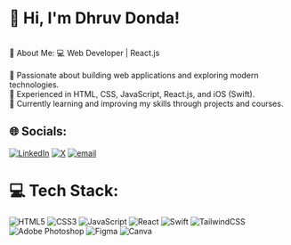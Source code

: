 <h1>👋 Hi, I'm Dhruv Donda!</h1><br>
💫 About Me: 💻 Web Developer | React.js<br><br>🔹 Passionate about building web applications and exploring modern technologies.<br>🔹 Experienced in HTML, CSS, JavaScript, React.js, and iOS (Swift).<br>🔹 Currently learning and improving my skills through projects and courses.


## 🌐 Socials:
[![LinkedIn](https://img.shields.io/badge/LinkedIn-%230077B5.svg?logo=linkedin&logoColor=white)](https://linkedin.com/in/DhruvDonda) [![X](https://img.shields.io/badge/X-black.svg?logo=X&logoColor=white)](https://x.com/DondaDhruv) [![email](https://img.shields.io/badge/Email-D14836?logo=gmail&logoColor=white)](mailto:dhruvdonda025@gmail.com) 

# 💻 Tech Stack:
![HTML5](https://img.shields.io/badge/html5-%23E34F26.svg?style=for-the-badge&logo=html5&logoColor=white) ![CSS3](https://img.shields.io/badge/css3-%231572B6.svg?style=for-the-badge&logo=css3&logoColor=white) ![JavaScript](https://img.shields.io/badge/javascript-%23323330.svg?style=for-the-badge&logo=javascript&logoColor=%23F7DF1E) ![React](https://img.shields.io/badge/react-%2320232a.svg?style=for-the-badge&logo=react&logoColor=%2361DAFB) ![Swift](https://img.shields.io/badge/swift-F54A2A?style=for-the-badge&logo=swift&logoColor=white) ![TailwindCSS](https://img.shields.io/badge/tailwindcss-%2338B2AC.svg?style=for-the-badge&logo=tailwind-css&logoColor=white) ![Adobe Photoshop](https://img.shields.io/badge/adobe%20photoshop-%2331A8FF.svg?style=for-the-badge&logo=adobe%20photoshop&logoColor=white) ![Figma](https://img.shields.io/badge/figma-%23F24E1E.svg?style=for-the-badge&logo=figma&logoColor=white) ![Canva](https://img.shields.io/badge/Canva-%2300C4CC.svg?style=for-the-badge&logo=Canva&logoColor=white)

<!--# 📊 GitHub Stats:
![](https://github-readme-stats.vercel.app/api?username=DhruvDonda&theme=dark&hide_border=false&include_all_commits=true&count_private=true)<br/>
![](https://github-readme-streak-stats.herokuapp.com/?user=DhruvDonda&theme=dark&hide_border=false)<br/>
![](https://github-readme-stats.vercel.app/api/top-langs/?username=DhruvDonda&theme=dark&hide_border=false&include_all_commits=true&count_private=true&layout=compact)

---
[![](https://visitcount.itsvg.in/api?id=DhruvDonda&icon=0&color=0)](https://visitcount.itsvg.in) -->

<!-- Proudly created with GPRM ( https://gprm.itsvg.in ) -->
